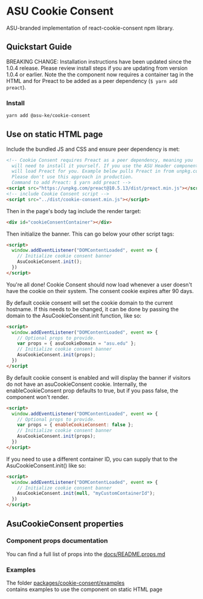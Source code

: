 # ASU Cookie Consent
ASU-branded implementation of react-cookie-consent npm library.

## Quickstart Guide

BREAKING CHANGE: Installation instructions have been updated since the 1.0.4
release. Please review install steps if you are updating from version 1.0.4 or
earlier. Note the the component now requires a container tag in the HTML and
for Preact to be added as a peer dependency (`$ yarn add preact`).

### Install

```bash
yarn add @asu-ke/cookie-consent
```

## Use on static HTML page
Include the bundled JS and CSS and ensure peer dependency is met:

```HTML
<!-- Cookie Consent requires Preact as a peer dependency, meaning you
  will need to install it yourself. If you use the ASU Header component, it
  will load Preact for you. Example below pulls Preact in from unpkg.com.
  Please don't use this approach in production.
  Command to add Preact: $ yarn add preact -->
<script src="https://unpkg.com/preact@10.5.13/dist/preact.min.js"></script>
<!-- include Cookie Consent script -->
<script src="../dist/cookie-consent.min.js"></script>
```

Then in the page's body tag include the render target:

```HTML
<div id="cookieConsentContainer"></div>
```

Then initialize the banner. This can go below your other script tags:

```HTML
<script>
  window.addEventListener("DOMContentLoaded", event => {
    // Initialize cookie consent banner
    AsuCookieConsent.init();
  })
</script>
```
You're all done! Cookie Consent should now load whenever a user doesn't have
the cookie on their system. The consent cookie expires after 90 days.

By default cookie consent will set the cookie domain to the current hostname.
If this needs to be changed, it can be done by passing the domain to the
AsuCookieConsent.init function, like so:

```HTML
<script>
  window.addEventListener("DOMContentLoaded", event => {
    // Optional props to provide.
    var props = { asuCookieDomain = "asu.edu" };
    // Initialize cookie consent banner
    AsuCookieConsent.init(props);
  })
</script
```

By default cookie consent is enabled and will display the banner if visitors
do not have an asuCookieConsent cookie. Internally, the enableCookieConsent
prop defaults to true, but if you pass false, the component won't render.

```HTML
<script>
  window.addEventListener("DOMContentLoaded", event => {
    // Optional props to provide.
    var props = { enableCookieConsent: false };
    // Initialize cookie consent banner
    AsuCookieConsent.init(props);
  })
</script>
```

If you need to use a different container ID, you can supply that to the
AsuCookieConsent.init() like so:

```HTML
<script>
  window.addEventListener("DOMContentLoaded", event => {
    // Initialize cookie consent banner
    AsuCookieConsent.init(null, "myCustomContainerId");
  })
</script>
```

## AsuCookieConsent properties
### Component props documentation

You can find a full list of props into the [docs/README.props.md](docs/README.props.md)

### Examples

The folder [packages/cookie-consent/examples](/packages/cookie-consent/examples)
<br/>contains examples to use the component on static HTML page

